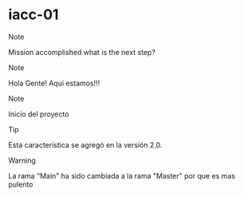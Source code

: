 ﻿# iacc-01
>[!Note]
Mission accomplished
what is the next step?

>[!Note]
Hola Gente! Aqui estamos!!!

>[!Note]
Inicio del proyecto

> [!Tip]
Esta característica se agregó en la versión 2.0.

>[!WARNING]
La rama "Main" ha sido cambiada a la rama "Master" por que es mas pulento
